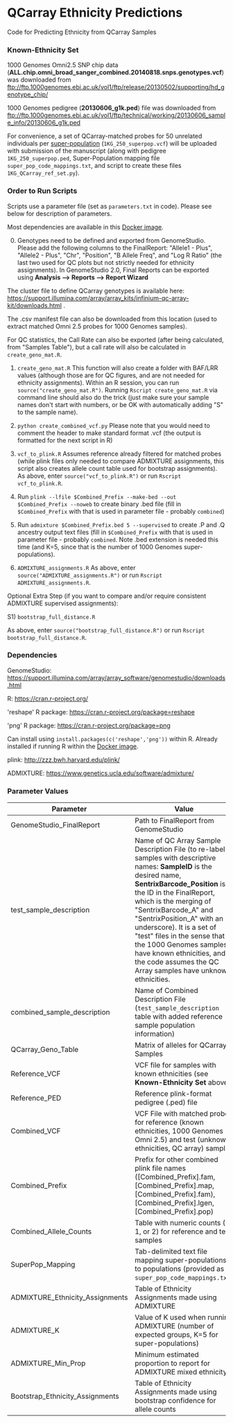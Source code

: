 # QCarray Ethnicity Predictions

Code for Predicting Ethnicity from QCarray Samples

### Known-Ethnicity Set ###

1000 Genomes Omni2.5 SNP chip data (**ALL.chip.omni_broad_sanger_combined.20140818.snps.genotypes.vcf**) was downloaded from ftp://ftp.1000genomes.ebi.ac.uk/vol1/ftp/release/20130502/supporting/hd_genotype_chip/

1000 Genomes pedigree (**20130606_g1k.ped**) file was downloaded from ftp://ftp.1000genomes.ebi.ac.uk/vol1/ftp/technical/working/20130606_sample_info/20130606_g1k.ped

For convenience, a set of QCarray-matched probes for 50 unrelated individuals per [super-population](http://www.internationalgenome.org/category/population/) (`1KG_250_superpop.vcf`) will be uploaded with submission of the manuscript (along with pedigree `1KG_250_superpop.ped`, Super-Population mapping file `super_pop_code_mappings.txt`, and script to create these files `1KG_QCarray_ref_set.py`).

### Order to Run Scripts ###

Scripts use a parameter file (set as `parameters.txt` in code).  Please see below for description of parameters.

Most dependencies are available in this [Docker image](https://hub.docker.com/r/cwarden45/hpv-project/).

0) Genotypes need to be defined and exported from GenomeStudio.  Please add the following columns to the FinalReport: "Allele1 - Plus", "Allele2 - Plus", "Chr", "Position", "B Allele Freq", and "Log R Ratio" (the last two used for QC plots but not strictly needed for ethnicity assignments).  In GenomeStudio 2.0, Final Reports can be exported using **Analysis --> Reports --> Report Wizard**

The cluster file to define QCarray genotypes is available here: https://support.illumina.com/array/array_kits/infinium-qc-array-kit/downloads.html .

The .csv manifest file can also be downloaded from this location (used to extract matched Omni 2.5 probes for 1000 Genomes samples).  

For QC statistics, the Call Rate can also be exported (after being calculated, from "Samples Table"), but a call rate will also be calculated in `create_geno_mat.R`.

1) `create_geno_mat.R`  This function will also create a folder with BAF/LRR values (although those are for QC figures, and are not needed for ethnicity assignments).  Within an R session, you can run `source("create_geno_mat.R")`. Running `Rscript create_geno_mat.R` via command line should also do the trick (just make sure your sample names don't start with numbers, or be OK with automatically adding "S" to the sample name).

2) `python create_combined_vcf.py` Please note that you would need to comment the header to make standard format .vcf (the output is formatted for the next script in R)

3) `vcf_to_plink.R` Assumes reference already filtered for matched probes (while plink files only needed to compare ADMIXTURE assignments, this script also creates allele count table used for bootstrap assignments). As above, enter `source("vcf_to_plink.R")` or run `Rscript vcf_to_plink.R`.

4) Run `plink --lfile $Combined_Prefix --make-bed --out $Combined_Prefix --noweb` to create binary .bed file (fill in `$Combined_Prefix` with that is used in parameter file - probably `combined`)

5) Run `admixture $Combined_Prefix.bed 5 --supervised` to create .P and .Q ancestry output text files (fill in `$Combined_Prefix` with that is used in parameter file - probably `combined`.  Note .bed extension is needed this time (and K=5, since that is the number of 1000 Genomes super-populations).

6) `ADMIXTURE_assignments.R` As above, enter `source("ADMIXTURE_assignments.R")` or run `Rscript ADMIXTURE_assignments.R`.

Optional Extra Step (if you want to compare and/or require consistent ADMIXTURE supervised assignments):

S1) `bootstrap_full_distance.R`

As above, enter `source("bootstrap_full_distance.R")` or run `Rscript bootstrap_full_distance.R`.

### Dependencies ###

GenomeStudio: https://support.illumina.com/array/array_software/genomestudio/downloads.html

R: https://cran.r-project.org/

'reshape' R package: https://cran.r-project.org/package=reshape

'png' R package: https://cran.r-project.org/package=png

Can install using `install.packages(c('reshape','png'))` within R.  Already installed if running R within the [Docker image](https://hub.docker.com/r/cwarden45/hpv-project/).

plink: http://zzz.bwh.harvard.edu/plink/

ADMIXTURE: https://www.genetics.ucla.edu/software/admixture/

### Parameter Values ###
| Parameter | Value|
|---|---|
|GenomeStudio_FinalReport|Path to FinalReport from GenomeStudio|
|test_sample_description|Name of QC Array Sample Description File (to re-label samples with descriptive names: **SampleID** is the desired name, **SentrixBarcode_Position** is the ID in the FinalReport, which is the merging of "SentrixBarcode_A" and "SentrixPosition_A" with an underscore).  It is a set of "test" files in the sense that the 1000 Genomes samples have known ethnicities, and the code assumes the QC Array samples have unknown ethnicities.|
|combined_sample_description|Name of Combined Description File (`test_sample_description` table with added reference sample population information)|
|QCarray_Geno_Table|Matrix of alleles for QCarray Samples|
|Reference_VCF|VCF file for samples with known ethnicities (see **Known-Ethnicity Set** above)|
|Reference_PED|Reference plink-format pedigree (.ped) file|
|Combined_VCF|VCF File with matched probes for reference (known ethnicities, 1000 Genomes Omni 2.5) and test (unknown ethnicities, QC array) samples|
|Combined_Prefix|Prefix for other combined plink file names ([Combined_Prefix].fam, [Combined_Prefix].map, [Combined_Prefix].fam), [Combined_Prefix].lgen, [Combined_Prefix].pop)|
|Combined_Allele_Counts|Table with numeric counts (0, 1, or 2) for reference and test samples|
|SuperPop_Mapping|Tab-delimited text file mapping super-populations to populations (provided as `super_pop_code_mappings.txt`)|
|ADMIXTURE_Ethnicity_Assignments|Table of Ethnicity Assignments made using ADMIXTURE|
|ADMIXTURE_K|Value of K used when running ADMIXTURE (number of expected groups, K=5 for super-populations)|
|ADMIXTURE_Min_Prop|Minimum estimated proportion to report for ADMIXTURE mixed ethnicity|
|Bootstrap_Ethnicity_Assignments|Table of Ethnicity Assignments made using bootstrap confidence for allele counts|
